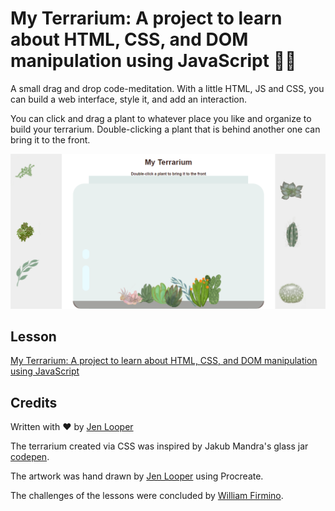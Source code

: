 # My Terrarium: A project to learn about HTML, CSS, and DOM manipulation using JavaScript 🌵🌱

A small drag and drop code-meditation. With a little HTML, JS and CSS, you can build a web interface, style it, and add an interaction.

You can click and drag a plant to whatever place you like and organize to build your terrarium. Double-clicking a plant that is behind another one can bring it to the front.

![my terrarium](./images/my-terrarium.png)

## Lesson

[My Terrarium: A project to learn about HTML, CSS, and DOM manipulation using JavaScript](https://github.com/microsoft/Web-Dev-For-Beginners/tree/main/3-terrarium)

## Credits

Written with ♥️ by [Jen Looper](https://www.twitter.com/jenlooper)

The terrarium created via CSS was inspired by Jakub Mandra's glass jar [codepen](https://codepen.io/Rotarepmi/pen/rjpNZY).

The artwork was hand drawn by [Jen Looper](http://jenlooper.com) using Procreate.

The challenges of the lessons were concluded by [William Firmino](https://https://github.com/Willwf).
